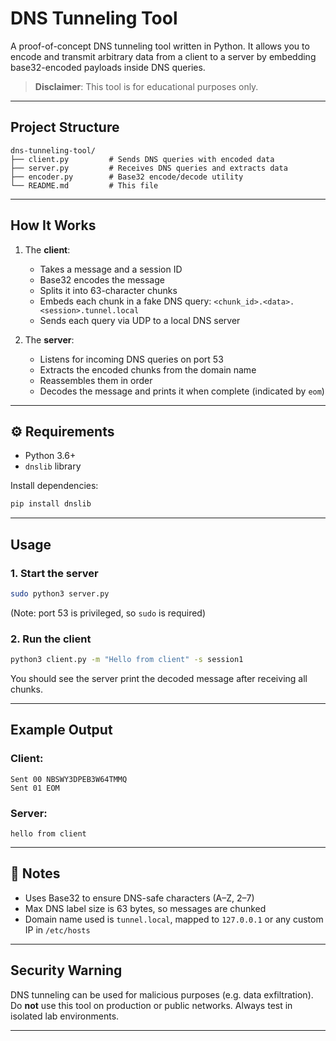 # DNS Tunneling Tool

A proof-of-concept DNS tunneling tool written in Python. It allows you to encode and transmit arbitrary data from a client to a server by embedding base32-encoded payloads inside DNS queries.

> **Disclaimer**: This tool is for educational purposes only.

---

## Project Structure

```
dns-tunneling-tool/
├── client.py         # Sends DNS queries with encoded data
├── server.py         # Receives DNS queries and extracts data
├── encoder.py        # Base32 encode/decode utility
└── README.md         # This file
```

---

## How It Works

1. The **client**:

   * Takes a message and a session ID
   * Base32 encodes the message
   * Splits it into 63-character chunks
   * Embeds each chunk in a fake DNS query: `<chunk_id>.<data>.<session>.tunnel.local`
   * Sends each query via UDP to a local DNS server

2. The **server**:

   * Listens for incoming DNS queries on port 53
   * Extracts the encoded chunks from the domain name
   * Reassembles them in order
   * Decodes the message and prints it when complete (indicated by `eom`)

---

## ⚙️ Requirements

* Python 3.6+
* `dnslib` library

Install dependencies:

```bash
pip install dnslib
```

---

## Usage

### 1. Start the server

```bash
sudo python3 server.py
```

(Note: port 53 is privileged, so `sudo` is required)

### 2. Run the client

```bash
python3 client.py -m "Hello from client" -s session1
```

You should see the server print the decoded message after receiving all chunks.

---

## Example Output

### Client:

```
Sent 00 NBSWY3DPEB3W64TMMQ
Sent 01 EOM
```

### Server:

```
hello from client
```

---

## 📌 Notes

* Uses Base32 to ensure DNS-safe characters (A–Z, 2–7)
* Max DNS label size is 63 bytes, so messages are chunked
* Domain name used is `tunnel.local`, mapped to `127.0.0.1` or any custom IP in `/etc/hosts`

---

## Security Warning

DNS tunneling can be used for malicious purposes (e.g. data exfiltration). Do **not** use this tool on production or public networks. Always test in isolated lab environments.

---


